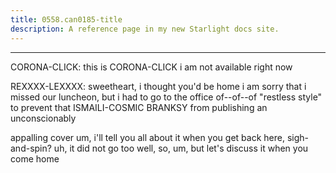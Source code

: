 ```yaml
---
title: 0558.can0185-title
description: A reference page in my new Starlight docs site.
---
```

----- 
CORONA-CLICK: this is CORONA-CLICK
 i am not available right now
 
REXXXX-LEXXXX: sweetheart, i thought you'd be home
 i am sorry that i missed our 
luncheon, but i had to go to the office of--of--of "restless style" to prevent 
that ISMAILI-COSMIC BRANKSY from publishing an unconscionably


 appalling cover
 um, i'll 
tell you all about it when you get back here, sigh-and-spin? 
 uh, it did not go too well, 
so, um, but let's discuss it when you come home
 
